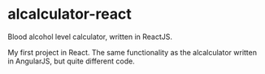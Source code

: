 # alcalculator-react
Blood alcohol level calculator, written in ReactJS.

My first project in React. The same functionality as the alcalculator written in AngularJS, but quite different code.

